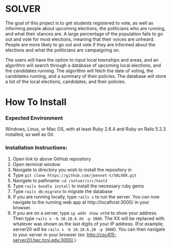 # SOLVER
The goal of this project is to get students registered to vote, as well as informing people about upcoming elections, 
the politicians who are running, and what their stances are. A large percentage of the population fails to go out and 
vote for most elections, meaning that their voices are unheard. People are more likely to go out and vote if they are 
informed about the elections and what the politicians are campaigning on.

The users will have the option to input local townships and areas, and an algorithm will search through a database of
upcoming local elections, and the candidates running. The algorithm will fetch the date of voting, the candidates 
running, and a summary of their policies. The database will store a list of the local elections, candidates, and their policies.


# How To Install

### Expected Environment
Windows, Linux, or Mac OS, with at least Ruby 2.6.4 and Ruby on Rails 5.2.3 installed, as well as Git.
### Installation Instructions:
1.	Open link to above GitHub repository
2.	Open terminal window
3.	Navigate to directory you wish to install the repository in
4.	Type `git clone https://github.com/jbennet-t/SOLVER.git`
5.	Navigate to pathname: `cd /solver/src/test2`
6.	Type `rails bundle install` to install the necessary ruby gems
7.	Type `rails db:migrate` to migrate the database 
8.	If you are running locally, type `rails s` to run the server. You can now navigate to the running web app at http://localhost:3000/ in your browser. 
9.	If you are on a server, type `ip addr show eth0` to show your address. Then type `rails s -b 10.18.6.XX -p 3000`. The XX will be replaced with whatever was shown as the last digits of your IP address. (For example, server20 will be `rails s -b 10.18.6.20 -p 3000`). You can then navigate to your server in your browser (ex: http://csc415-server20.hpc.tcnj.edu:3000/.)

